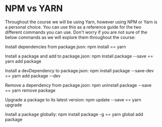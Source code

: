 # NPM vs YARN
Throughout the course we will be using Yarn, however using NPM or Yarn is a personal choice. You can use this as a reference guide for the two different commands you can use. Don't worry if you are not sure of the below commands as we will explore them throughout the course:


Install dependencies from package.json: npm install == yarn



Install a package and add to package.json: npm install package --save == yarn add package



Install a devDependency to package.json: npm install package --save-dev == yarn add package --dev



Remove a dependency from package.json: npm uninstall package --save == yarn remove package



Upgrade a package to its latest version: npm update --save == yarn upgrade



Install a package globally: npm install package -g == yarn global add package